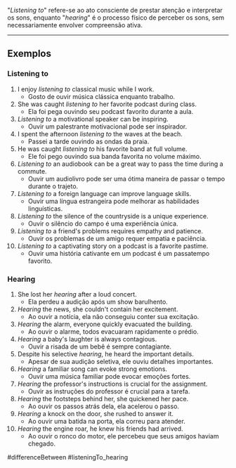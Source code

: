 "*Listening to*" refere-se ao ato consciente de prestar atenção e interpretar os sons, enquanto "*hearing*" é o processo físico de perceber os sons, sem necessariamente envolver compreensão ativa.

---
## Exemplos

### Listening to

1. I enjoy _listening to_ classical music while I work.
	- Gosto de ouvir música clássica enquanto trabalho.
2. She was caught _listening to_ her favorite podcast during class.
	- Ela foi pega ouvindo seu podcast favorito durante a aula.
3. _Listening to_ a motivational speaker can be inspiring.
	- Ouvir um palestrante motivacional pode ser inspirador.
4. I spent the afternoon _listening to_ the waves at the beach.
	- Passei a tarde ouvindo as ondas da praia.
5. He was caught _listening to_ his favorite band at full volume.
	- Ele foi pego ouvindo sua banda favorita no volume máximo.
6. _Listening to_ an audiobook can be a great way to pass the time during a commute.
	- Ouvir um audiolivro pode ser uma ótima maneira de passar o tempo durante o trajeto.
7. _Listening to_ a foreign language can improve language skills.
	- Ouvir uma língua estrangeira pode melhorar as habilidades linguísticas.
8. _Listening to_ the silence of the countryside is a unique experience.
	- Ouvir o silêncio do campo é uma experiência única.
9. _Listening to_ a friend's problems requires empathy and patience.
	- Ouvir os problemas de um amigo requer empatia e paciência.
10. _Listening to_ a captivating story on a podcast is a favorite pastime.
	- Ouvir uma história cativante em um podcast é um passatempo favorito.

### Hearing

1. She lost her _hearing_ after a loud concert.
	- Ela perdeu a audição após um show barulhento.
2. _Hearing_ the news, she couldn't contain her excitement.
	- Ao ouvir a notícia, ela não conseguiu conter sua excitação.
3. _Hearing_ the alarm, everyone quickly evacuated the building.
	- Ao ouvir o alarme, todos evacuaram rapidamente o prédio.
4. _Hearing_ a baby's laughter is always contagious.
	- Ouvir a risada de um bebê é sempre contagiante.
5. Despite his selective _hearing_, he heard the important details.
	- Apesar de sua audição seletiva, ele ouviu detalhes importantes.
6. _Hearing_ a familiar song can evoke strong emotions.
	- Ouvir uma música familiar pode evocar emoções fortes.
7. _Hearing_ the professor's instructions is crucial for the assignment.
	- Ouvir as instruções do professor é crucial para a tarefa.
8. _Hearing_ the footsteps behind her, she quickened her pace.
	- Ao ouvir os passos atrás dela, ela acelerou o passo.
9. _Hearing_ a knock on the door, she rushed to answer it.
	- Ao ouvir uma batida na porta, ela correu para atender.
10. _Hearing_ the engine roar, he knew his friends had arrived.
	- Ao ouvir o ronco do motor, ele percebeu que seus amigos haviam chegado.

#differenceBetween
#listeningTo_hearing